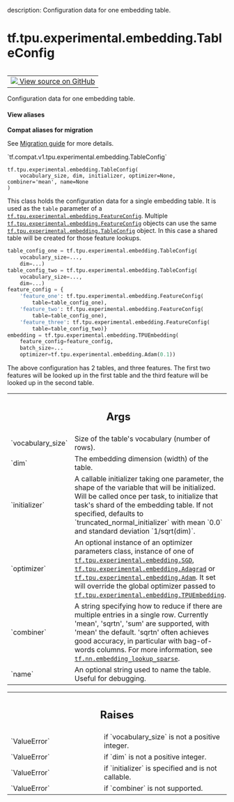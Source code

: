 description: Configuration data for one embedding table.

<div itemscope itemtype="http://developers.google.com/ReferenceObject">
<meta itemprop="name" content="tf.tpu.experimental.embedding.TableConfig" />
<meta itemprop="path" content="Stable" />
<meta itemprop="property" content="__init__"/>
</div>

# tf.tpu.experimental.embedding.TableConfig

<!-- Insert buttons and diff -->

<table class="tfo-notebook-buttons tfo-api nocontent" align="left">
<td>
  <a target="_blank" href="https://github.com/tensorflow/tensorflow/blob/r2.3/tensorflow/python/tpu/tpu_embedding_v2_utils.py#L454-L543">
    <img src="https://www.tensorflow.org/images/GitHub-Mark-32px.png" />
    View source on GitHub
  </a>
</td>
</table>



Configuration data for one embedding table.

<section class="expandable">
  <h4 class="showalways">View aliases</h4>
  <p>
<b>Compat aliases for migration</b>
<p>See
<a href="https://www.tensorflow.org/guide/migrate">Migration guide</a> for
more details.</p>
<p>`tf.compat.v1.tpu.experimental.embedding.TableConfig`</p>
</p>
</section>

<pre class="devsite-click-to-copy prettyprint lang-py tfo-signature-link">
<code>tf.tpu.experimental.embedding.TableConfig(
    vocabulary_size, dim, initializer, optimizer=None, combiner='mean', name=None
)
</code></pre>



<!-- Placeholder for "Used in" -->

This class holds the configuration data for a single embedding table. It is
used as the `table` parameter of a
<a href="../../../../tf/tpu/experimental/embedding/FeatureConfig.md"><code>tf.tpu.experimental.embedding.FeatureConfig</code></a>. Multiple
<a href="../../../../tf/tpu/experimental/embedding/FeatureConfig.md"><code>tf.tpu.experimental.embedding.FeatureConfig</code></a> objects can use the same
<a href="../../../../tf/tpu/experimental/embedding/TableConfig.md"><code>tf.tpu.experimental.embedding.TableConfig</code></a> object. In this case a shared
table will be created for those feature lookups.

```python
table_config_one = tf.tpu.experimental.embedding.TableConfig(
    vocabulary_size=...,
    dim=...)
table_config_two = tf.tpu.experimental.embedding.TableConfig(
    vocabulary_size=...,
    dim=...)
feature_config = {
    'feature_one': tf.tpu.experimental.embedding.FeatureConfig(
        table=table_config_one),
    'feature_two': tf.tpu.experimental.embedding.FeatureConfig(
        table=table_config_one),
    'feature_three': tf.tpu.experimental.embedding.FeatureConfig(
        table=table_config_two)}
embedding = tf.tpu.experimental.embedding.TPUEmbedding(
    feature_config=feature_config,
    batch_size=...
    optimizer=tf.tpu.experimental.embedding.Adam(0.1))
```

The above configuration has 2 tables, and three features. The first two
features will be looked up in the first table and the third feature will be
looked up in the second table.

<!-- Tabular view -->
 <table class="responsive fixed orange">
<colgroup><col width="214px"><col></colgroup>
<tr><th colspan="2"><h2 class="add-link">Args</h2></th></tr>

<tr>
<td>
`vocabulary_size`
</td>
<td>
Size of the table's vocabulary (number of rows).
</td>
</tr><tr>
<td>
`dim`
</td>
<td>
The embedding dimension (width) of the table.
</td>
</tr><tr>
<td>
`initializer`
</td>
<td>
A callable initializer taking one parameter, the shape of the
variable that will be initialized. Will be called once per task, to
initialize that task's shard of the embedding table. If not specified,
defaults to `truncated_normal_initializer` with mean `0.0` and standard
deviation `1/sqrt(dim)`.
</td>
</tr><tr>
<td>
`optimizer`
</td>
<td>
An optional instance of an optimizer parameters class, instance
of one of <a href="../../../../tf/tpu/experimental/embedding/SGD.md"><code>tf.tpu.experimental.embedding.SGD</code></a>,
<a href="../../../../tf/tpu/experimental/embedding/Adagrad.md"><code>tf.tpu.experimental.embedding.Adagrad</code></a> or
<a href="../../../../tf/tpu/experimental/embedding/Adam.md"><code>tf.tpu.experimental.embedding.Adam</code></a>. It set will override the global
optimizer passed to <a href="../../../../tf/tpu/experimental/embedding/TPUEmbedding.md"><code>tf.tpu.experimental.embedding.TPUEmbedding</code></a>.
</td>
</tr><tr>
<td>
`combiner`
</td>
<td>
A string specifying how to reduce if there are multiple entries
in a single row. Currently 'mean', 'sqrtn', 'sum' are
supported, with 'mean' the default. 'sqrtn' often achieves good
accuracy, in particular with bag-of-words columns. For more information,
see <a href="../../../../tf/nn/embedding_lookup_sparse.md"><code>tf.nn.embedding_lookup_sparse</code></a>.
</td>
</tr><tr>
<td>
`name`
</td>
<td>
An optional string used to name the table. Useful for debugging.
</td>
</tr>
</table>



<!-- Tabular view -->
 <table class="responsive fixed orange">
<colgroup><col width="214px"><col></colgroup>
<tr><th colspan="2"><h2 class="add-link">Raises</h2></th></tr>

<tr>
<td>
`ValueError`
</td>
<td>
if `vocabulary_size` is not a positive integer.
</td>
</tr><tr>
<td>
`ValueError`
</td>
<td>
if `dim` is not a positive integer.
</td>
</tr><tr>
<td>
`ValueError`
</td>
<td>
if `initializer` is specified and is not callable.
</td>
</tr><tr>
<td>
`ValueError`
</td>
<td>
if `combiner` is not supported.
</td>
</tr>
</table>



